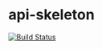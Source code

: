 # api-skeleton
[![Build Status](https://travis-ci.org/IVAgafonov/api-skeleton.svg?branch=master)](https://travis-ci.org/IVAgafonov/api-skeleton)
